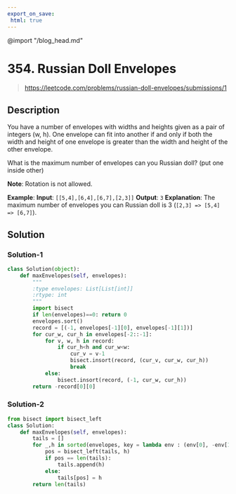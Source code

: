 ```yaml
---
export_on_save:
 html: true
---
```


@import "/blog_head.md"


# 354. Russian Doll Envelopes

> <https://leetcode.com/problems/russian-doll-envelopes/submissions/1>

## Description

You have a number of envelopes with widths and heights given as a pair of integers (w, h). One envelope can fit into another if and only if both the width and height of one envelope is greater than the width and height of the other envelope.

What is the maximum number of envelopes can you Russian doll? (put one inside other)

**Note**: Rotation is not allowed.

**Example**:
**Input**: `[[5,4],[6,4],[6,7],[2,3]]`
**Output**: `3` 
**Explanation**: The maximum number of envelopes you can Russian doll is 3 (`[2,3] => [5,4] => [6,7]`).

## Solution

### Solution-1

```python {class=line-numbers}
class Solution(object):
    def maxEnvelopes(self, envelopes):
        """
        :type envelopes: List[List[int]]
        :rtype: int
        """
        import bisect
        if len(envelopes)==0: return 0
        envelopes.sort()
        record = [(-1, envelopes[-1][0], envelopes[-1][1])]
        for cur_w, cur_h in envelopes[-2::-1]:
            for v, w, h in record:
                if cur_h<h and cur_w<w:
                    cur_v = v-1
                    bisect.insort(record, (cur_v, cur_w, cur_h))
                    break
            else:
                bisect.insort(record, (-1, cur_w, cur_h))
        return -record[0][0]
```
### Solution-2
```python {class=line-numbers}
from bisect import bisect_left
class Solution:
    def maxEnvelopes(self, envelopes):
        tails = []
        for _,h in sorted(envelopes, key = lambda env : (env[0], -env[1])):
            pos = bisect_left(tails, h)
            if pos == len(tails):
                tails.append(h)
            else:
                tails[pos] = h
        return len(tails)      
```

